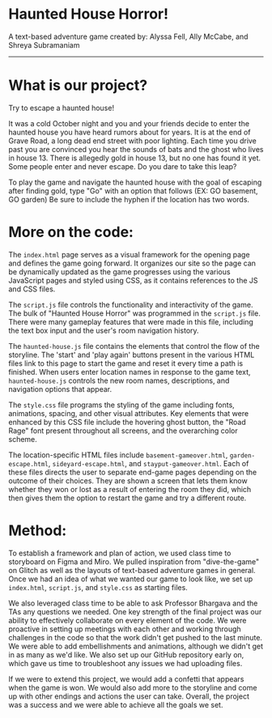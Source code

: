 # Haunted House Horror!

A text-based adventure game created by: Alyssa Fell, Ally McCabe, and Shreya Subramaniam

-----

# What is our project?

Try to escape a haunted house!

It was a cold October night and you and your friends decide to enter the haunted house you have heard rumors about for years. It is at the end of Grave Road, a long dead end street with poor lighting. Each time you drive past you are convinced you hear the sounds of bats and the ghost who lives in house 13. There is allegedly gold in house 13, but no one has found it yet. Some people enter and never escape. Do you dare to take this leap?

To play the game and navigate the haunted house with the goal of escaping after finding gold, type "Go" with an option that follows (EX: GO basement, GO garden) Be sure to include the hyphen if the location has two words.

# More on the code:

The `index.html` page serves as a visual framework for the opening page and defines the game going forward. It organizes our site so the page can be dynamically updated as the game progresses using the various JavaScript pages and styled using CSS, as it contains references to the JS and CSS files.

The `script.js` file controls the functionality and interactivity of the game. The bulk of "Haunted House Horror" was programmed in the `script.js` file. There were many gameplay features that were made in this file, including the text box input and the user's room navigation history.

The `haunted-house.js` file contains the elements that control the flow of the storyline. The 'start' and 'play again' buttons present in the various HTML files link to this page to start the game and reset it every time a path is finished. When users enter location names in response to the game text, `haunted-house.js` controls the new room names, descriptions, and navigation options that appear.

The `style.css` file programs the styling of the game including fonts, animations, spacing, and other visual attributes. Key elements that were enhanced by this CSS file include the hovering ghost button, the "Road Rage" font present throughout all screens, and the overarching color scheme.

The location-specific HTML files include `basement-gameover.html`, `garden-escape.html`, `sideyard-escape.html`, and `stayput-gameover.html`. Each of these files directs the user to separate end-game pages depending on the outcome of their choices. They are shown a screen that lets them know whether they won or lost as a result of entering the room they did, which then gives them the option to restart the game and try a different route.

# Method:

To establish a framework and plan of action, we used class time to storyboard on Figma and Miro. We pulled inspiration from "dive-the-game" on Glitch as well as the layouts of text-based adventure games in general. Once we had an idea of what we wanted our game to look like, we set up `index.html`, `script.js`, and `style.css` as starting files. 

We also leveraged class time to be able to ask Professor Bhargava and the TAs any questions we needed. One key strength of the final project was our ability to effectively collaborate on every element of the code. We were proactive in setting up meetings with each other and working through challenges in the code so that the work didn't get pushed to the last minute. We were able to add embellishments and animations, although we didn't get in as many as we'd like. We also set up our GitHub repository early on, which gave us time to troubleshoot any issues we had uploading files.

If we were to extend this project, we would add a confetti that appears when the game is won. We would also add more to the storyline and come up with other endings and actions the user can take. Overall, the project was a success and we were able to achieve all the goals we set.
